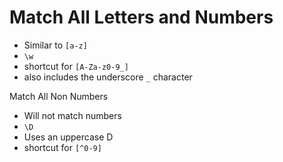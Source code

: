 # Match All Letters and Numbers
- Similar to `[a-z]`
- `\w` 
- shortcut for `[A-Za-z0-9_]`
- also includes the underscore `_` character

Match All Non Numbers
- Will not match numbers
- `\D`
- Uses an uppercase D
- shortcut for `[^0-9]`